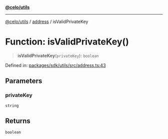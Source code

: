 [**@celo/utils**](../../README.md)

***

[@celo/utils](../../README.md) / [address](../README.md) / isValidPrivateKey

# Function: isValidPrivateKey()

> **isValidPrivateKey**(`privateKey`): `boolean`

Defined in: [packages/sdk/utils/src/address.ts:43](https://github.com/celo-org/developer-tooling/blob/master/packages/sdk/utils/src/address.ts#L43)

## Parameters

### privateKey

`string`

## Returns

`boolean`
